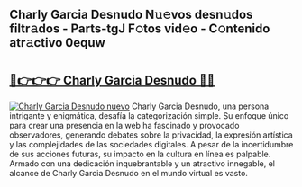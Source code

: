 ## Charly Garcia Desnudo N𝚞𝚎vos desn𝚞dos filtr𝚊dos - Parts-tgJ F𝚘tos vid𝚎o - C𝚘ntenido atr𝚊ctivo 0equw

# <h2><a href="http://mb2vjs.tromn.icu/?c=Charly+Garcia+Desnudo">🔗👉👉👉 Charly Garcia Desnudo 🔗🔗</a></h2>

[![Charly Garcia Desnudo nuevo](https://i.imgur.com/pEAQMta.gif)](http://mb2vjs.tromn.icu/?c=Charly+Garcia+Desnudo)
Charly Garcia Desnudo, una persona intrigante y enigmática, desafía la categorización simple. Su enfoque único para crear una presencia en la web ha fascinado y provocado observadores, generando debates sobre la privacidad, la expresión artística y las complejidades de las sociedades digitales. A pesar de la incertidumbre de sus acciones futuras, su impacto en la cultura en línea es palpable. Armado con una dedicación inquebrantable y un atractivo innegable, el alcance de Charly Garcia Desnudo en el mundo virtual es vasto.
